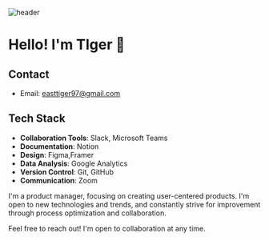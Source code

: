 ![header](https://capsule-render.vercel.app/api?type=venom&color=auto&height=300&section=header&text=Tiger&fontSize=90)
# Hello! I'm TIger 🐯 

## Contact
- Email: easttiger97@gmail.com

## Tech Stack
- **Collaboration Tools**: Slack, Microsoft Teams
- **Documentation**: Notion
- **Design**: Figma,Framer
- **Data Analysis**: Google Analytics
- **Version Control**: Git, GitHub
- **Communication**: Zoom

I'm a product manager, focusing on creating user-centered products. I'm open to new technologies and trends, and constantly strive for improvement through process optimization and collaboration.

Feel free to reach out! I'm open to collaboration at any time.

